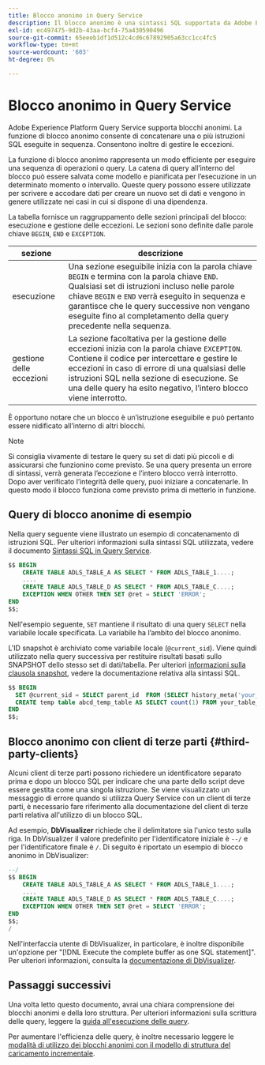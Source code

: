 ```yaml
---
title: Blocco anonimo in Query Service
description: Il blocco anonimo è una sintassi SQL supportata da Adobe Experience Platform Query Service che consente di eseguire in modo efficiente una sequenza di query
exl-id: ec497475-9d2b-43aa-bcf4-75a430590496
source-git-commit: 65eeeb1df1d512c4cd6c67892905a63cc1cc4fc5
workflow-type: tm+mt
source-wordcount: '603'
ht-degree: 0%

---
```


# Blocco anonimo in Query Service

Adobe Experience Platform Query Service supporta blocchi anonimi. La funzione di blocco anonimo consente di concatenare una o più istruzioni SQL eseguite in sequenza. Consentono inoltre di gestire le eccezioni.

La funzione di blocco anonimo rappresenta un modo efficiente per eseguire una sequenza di operazioni o query. La catena di query all’interno del blocco può essere salvata come modello e pianificata per l’esecuzione in un determinato momento o intervallo. Queste query possono essere utilizzate per scrivere e accodare dati per creare un nuovo set di dati e vengono in genere utilizzate nei casi in cui si dispone di una dipendenza.

La tabella fornisce un raggruppamento delle sezioni principali del blocco: esecuzione e gestione delle eccezioni. Le sezioni sono definite dalle parole chiave `BEGIN`, `END` e `EXCEPTION`.

| sezione | descrizione |
|---|---|
| esecuzione | Una sezione eseguibile inizia con la parola chiave `BEGIN` e termina con la parola chiave `END`. Qualsiasi set di istruzioni incluso nelle parole chiave `BEGIN` e `END` verrà eseguito in sequenza e garantisce che le query successive non vengano eseguite fino al completamento della query precedente nella sequenza. |
| gestione delle eccezioni | La sezione facoltativa per la gestione delle eccezioni inizia con la parola chiave `EXCEPTION`. Contiene il codice per intercettare e gestire le eccezioni in caso di errore di una qualsiasi delle istruzioni SQL nella sezione di esecuzione. Se una delle query ha esito negativo, l’intero blocco viene interrotto. |

È opportuno notare che un blocco è un’istruzione eseguibile e può pertanto essere nidificato all’interno di altri blocchi.

>[!NOTE]
>
> Si consiglia vivamente di testare le query su set di dati più piccoli e di assicurarsi che funzionino come previsto. Se una query presenta un errore di sintassi, verrà generata l’eccezione e l’intero blocco verrà interrotto. Dopo aver verificato l’integrità delle query, puoi iniziare a concatenarle. In questo modo il blocco funziona come previsto prima di metterlo in funzione.

## Query di blocco anonime di esempio

Nella query seguente viene illustrato un esempio di concatenamento di istruzioni SQL. Per ulteriori informazioni sulla sintassi SQL utilizzata, vedere il documento [Sintassi SQL in Query Service](../sql/syntax.md).

```SQL
$$ BEGIN
    CREATE TABLE ADLS_TABLE_A AS SELECT * FROM ADLS_TABLE_1....;
    ....
    CREATE TABLE ADLS_TABLE_D AS SELECT * FROM ADLS_TABLE_C....; 
    EXCEPTION WHEN OTHER THEN SET @ret = SELECT 'ERROR';
END
$$;
```

Nell&#39;esempio seguente, `SET` mantiene il risultato di una query `SELECT` nella variabile locale specificata. La variabile ha l’ambito del blocco anonimo.

L&#39;ID snapshot è archiviato come variabile locale (`@current_sid`). Viene quindi utilizzato nella query successiva per restituire risultati basati sullo SNAPSHOT dello stesso set di dati/tabella. Per ulteriori [informazioni sulla clausola snapshot](../sql/syntax.md#SNAPSHOT-clause), vedere la documentazione relativa alla sintassi SQL.

```SQL
$$ BEGIN                                             
  SET @current_sid = SELECT parent_id  FROM (SELECT history_meta('your_table_name')) WHERE  is_current = true;
  CREATE temp table abcd_temp_table AS SELECT count(1) FROM your_table_name  SNAPSHOT SINCE @current_sid;                                                                                           
END
$$;
```

## Blocco anonimo con client di terze parti {#third-party-clients}

Alcuni client di terze parti possono richiedere un identificatore separato prima e dopo un blocco SQL per indicare che una parte dello script deve essere gestita come una singola istruzione. Se viene visualizzato un messaggio di errore quando si utilizza Query Service con un client di terze parti, è necessario fare riferimento alla documentazione del client di terze parti relativa all&#39;utilizzo di un blocco SQL.

Ad esempio, **DbVisualizer** richiede che il delimitatore sia l&#39;unico testo sulla riga. In DbVisualizer il valore predefinito per l&#39;identificatore iniziale è `--/` e per l&#39;identificatore finale è `/`. Di seguito è riportato un esempio di blocco anonimo in DbVisualizer:

```SQL
--/
$$ BEGIN
    CREATE TABLE ADLS_TABLE_A AS SELECT * FROM ADLS_TABLE_1....;
    ....
    CREATE TABLE ADLS_TABLE_D AS SELECT * FROM ADLS_TABLE_C....;
    EXCEPTION WHEN OTHER THEN SET @ret = SELECT 'ERROR';
END
$$;
/
```

Nell&#39;interfaccia utente di DbVisualizer, in particolare, è inoltre disponibile un&#39;opzione per &quot;[!DNL Execute the complete buffer as one SQL statement]&quot;. Per ulteriori informazioni, consulta la [documentazione di DbVisualizer](https://confluence.dbvis.com/display/UG120/Executing+Complex+Statements#ExecutingComplexStatements-UsingExecuteBuffer).

## Passaggi successivi

Una volta letto questo documento, avrai una chiara comprensione dei blocchi anonimi e della loro struttura. Per ulteriori informazioni sulla scrittura delle query, leggere la [guida all&#39;esecuzione delle query](../best-practices/writing-queries.md).

Per aumentare l&#39;efficienza delle query, è inoltre necessario leggere le [modalità di utilizzo dei blocchi anonimi con il modello di struttura del caricamento incrementale](./incremental-load.md).
